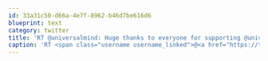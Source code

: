 ```yaml
---
id: 33a31c50-d66a-4e7f-8962-b46d7be616d6
blueprint: text
category: twitter
title: 'RT @universalmind: Huge thanks to everyone for supporting @universalmind and The iPad Table!! We won in the #Webbys! @mindmillmedia+@merhl …'
caption: 'RT <span class="username username_linked">@<a href="https://twitter.com/universalmind" title="Universal Mind">universalmind</a></span>: Huge thanks to everyone for supporting <span class="username username_linked">@<a href="https://twitter.com/universalmind" title="Universal Mind">universalmind</a></span> and The iPad Table!! We won in the <span class="hashtag hashtag_local">#<a href="http://tweettemp.darylchymko.ca/?tag=webbys">Webbys</a>! <span class="username username_linked">@<a href="https://twitter.com/mindmillmedia" title="David Tucker">mindmillmedia</a></span>+<span class="username username_linked">@<a href="https://twitter.com/merhl" title="Joe Johnston">merhl</a></span> …'
---
```

